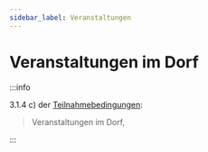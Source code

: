 ```yaml
---
sidebar_label: Veranstaltungen
---
```


# Veranstaltungen im Dorf

:::info

3.1.4 c) der [Teilnahmebedingungen](/teilnahmebedingungen.pdf):

> Veranstaltungen im Dorf,

:::
